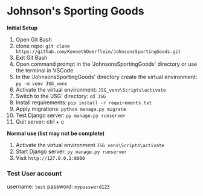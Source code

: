 # Johnson's Sporting Goods

**Initial Setup**
1. Open Git Bash
2. clone repo: `git clone https://github.com/KennethDoerflein/JohnsonsSportingGoods.git`
3. Exit Git Bash
4. Open command prompt in the 'JohnsonsSportingGoods' directory or use the terminal in VSCode
5. In the 'JohnsonsSportingGoods' directory create the virtual environment: `py -m venv JSG_venv`
6. Activate the virtual environment: `JSG_venv\Scripts\activate`
7. Switch to the 'JSG' directory: `cd JSG`
8. Install requirements: `pip install -r requirements.txt`
9. Apply migrations: `python manage.py migrate`
10. Test Django server: `py manage.py runserver`
11. Quit server: ctrl + c

**Normal use (list may not be complete)**
1. Activate the virtual environment `JSG_venv\Scripts\activate`
2. Start Django server: `py manage.py runserver`
3. Visit `http://127.0.0.1:8000`

### Test User account
username: `test`
password: `mypassword123`
